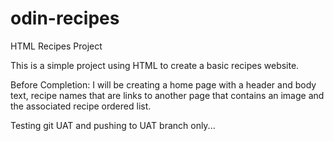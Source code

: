 # odin-recipes
HTML Recipes Project

This is a simple project using HTML to create a basic recipes website.

Before Completion:
I will be creating a home page with a header and body text, recipe names that are links to another page that contains an image and the associated recipe ordered list.

Testing git UAT and pushing to UAT branch only...